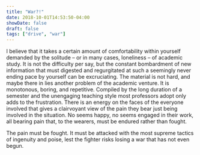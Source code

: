 ```yaml
---
title: "War?!"
date: 2018-10-01T14:53:50-04:00
showDate: false
draft: false
tags: ["drive", "war"]
---
```


I believe that it takes a certain amount of comfortability within yourself demanded by the solitude – or in many cases, loneliness – of academic study. It is not the difficulty per say, but the constant bombardment of new information that must digested and regurgitated at such a seemingly never ending pace by yourself can be excruciating. The material is not hard, and maybe there in lies another problem of the academic venture. It is monotonous, boring, and repetitive. Compiled by the long duration of a semester and the unengaging teaching style most professors adopt only adds to the frustration. There is an energy on the faces of the everyone involved that gives a clairvoyant view of the pain they bear just being involved in the situation. No seems happy, no seems engaged in their work, all bearing pain that, to the wearers, must be endured rather than fought.

The pain must be fought. It must be attacked with the most supreme tactics of ingenuity and poise, lest the fighter risks losing a war that has not even begun.